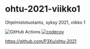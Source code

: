 # ohtu-2021-viikko1
Ohjelmistotuotanto, syksy 2021, viikko 1

![GitHub Actions](https://github.com/P3Xu/ohtu-2021-viikko1/workflows/CI/badge.svg) [![codecov](https://codecov.io/gh/P3Xu/ohtu-2021-viikko1/branch/main/graph/badge.svg?token=7L6X0WAR5O)](https://codecov.io/gh/P3Xu/ohtu-2021-viikko1)

https://github.com/P3Xu/ohtu-2021
